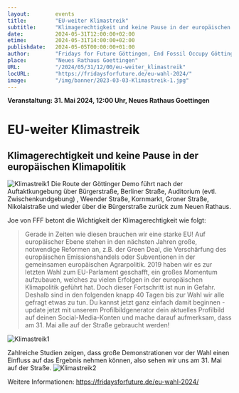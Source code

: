 ```yaml
---
layout:        events
title:         "EU-weiter Klimastreik"
subtitle:      "Klimagerechtigkeit und keine Pause in der europäischen Klimapolitik"
date:          2024-05-31T12:00:00+02:00
etime:         2024-05-31T14:00:00+02:00
publishdate:   2024-05-05T00:00:00+01:00
author:        "Fridays for Future Göttingen, End Fossil Occupy Göttingen"
place:         "Neues Rathaus Goettingen"
URL:           "/2024/05/31/12/00/eu-weiter_klimastreik"
locURL:        "https://fridaysforfuture.de/eu-wahl-2024/"
image:         "/img/banner/2023-03-03-Klimastreik-1.jpg"
---
```


**Veranstaltung: 31. Mai 2024, 12:00 Uhr, Neues Rathaus Goettingen**

EU-weiter Klimastreik
===========

Klimagerechtigkeit und keine Pause in der europäischen Klimapolitik
-----------

![Klimastreik1](/img/event/2024-05-31-Klimastreik1.jpg)
Die Route der Göttinger Demo  führt nach der Auftaktkungebung über Bürgerstraße, Berliner Straße,  Auditorium (evtl. Zwischenkundgebung) , Weender Straße, Kornmarkt, Groner Straße, Nikolaistraße und wieder über die Bürgerstraße zurück zum Neuen Rathaus.

Joe von FFF betont die Wichtigkeit der Klimagerechtigkeit wie folgt:

> Gerade in Zeiten wie diesen brauchen wir eine starke EU! Auf europäischer Ebene stehen in den nächsten Jahren große, notwendige Reformen an, z.B. der Green Deal, die Verschärfung des europäischen Emissionshandels oder Subventionen in der gemeinsamen europäischen Agrarpolitik. 2019 haben wir es zur letzten Wahl zum EU-Parlament geschafft, ein großes Momentum aufzubauen, welches zu vielen Erfolgen in der europäischen Klimapolitik geführt hat. Doch dieser Fortschritt ist nun in Gefahr. Deshalb sind in den folgenden knapp 40 Tagen bis zur Wahl wir alle gefragt etwas zu tun. Du kannst jetzt ganz einfach damit beginnen - update jetzt mit unserem Profilbildgenerator dein aktuelles Profilbild auf deinen Social-Media-Konten und mache darauf aufmerksam, dass am 31. Mai alle auf der Straße gebraucht werden!

![Klimastreik1](/img/event/2024-05-31-Klimastreik3.jpg)

Zahlreiche Studien zeigen, dass große Demonstrationen vor der Wahl einen Einfluss auf das Ergebnis nehmen können, also sehen wir uns am 31. Mai auf der Straße. 
![Klimastreik2](/img/event/2024-05-31-Klimastreik2.jpg)

Weitere Informationen: https://fridaysforfuture.de/eu-wahl-2024/
